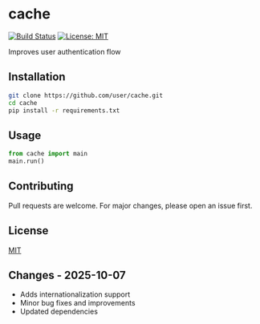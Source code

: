 # cache

[![Build Status](https://img.shields.io/badge/build-passing-brightgreen.svg)]()
[![License: MIT](https://img.shields.io/badge/License-MIT-yellow.svg)]()

Improves user authentication flow

## Installation

```bash
git clone https://github.com/user/cache.git
cd cache
pip install -r requirements.txt
```

## Usage

```python
from cache import main
main.run()
```

## Contributing

Pull requests are welcome. For major changes, please open an issue first.

## License

[MIT](LICENSE)

## Changes - 2025-10-07

- Adds internationalization support
- Minor bug fixes and improvements
- Updated dependencies
